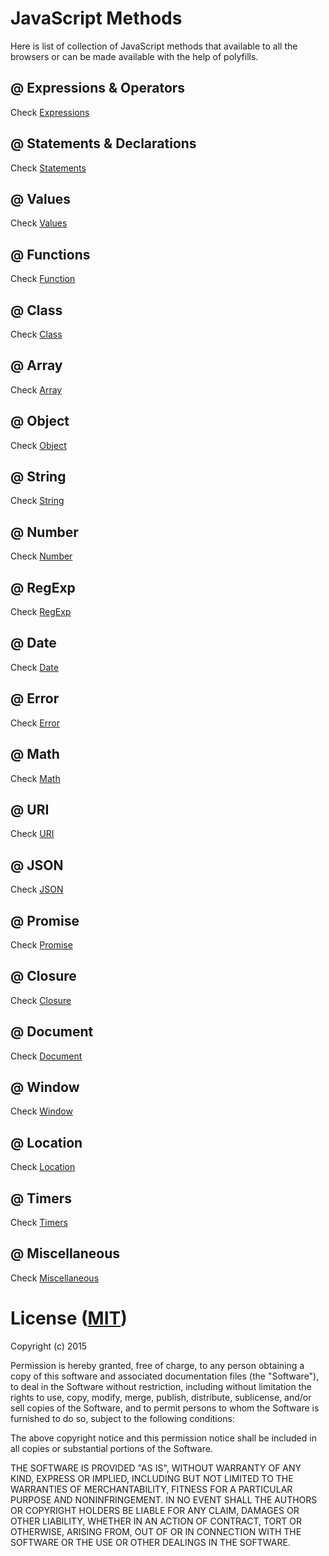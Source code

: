 # JavaScript Methods

Here is list of collection of JavaScript methods that available to all the browsers or can be made available with the help of polyfills.

## @ Expressions & Operators

Check [Expressions](Expressions.md)

## @ Statements & Declarations

Check [Statements](Statements.md)

## @ Values

Check [Values](Values.md)

## @ Functions

Check [Function](Function.md)

## @ Class

Check [Class](Class.md)

## @ Array

Check [Array](Array.md)

## @ Object

Check [Object](Object.md)

## @ String

Check [String](String.md)

## @ Number

Check [Number](Number.md)

## @ RegExp

Check [RegExp](RegExp.md)

## @ Date

Check [Date](Date.md)

## @ Error

Check [Error](Error.md)

## @ Math

Check [Math](Math.md)

## @ URI

Check [URI](URI.md)

## @ JSON

Check [JSON](JSON.md)

## @ Promise

Check [Promise](Promise.md)

## @ Closure

Check [Closure](Closure.md)

## @ Document

Check [Document](Document.md)

## @ Window

Check [Window](Window.md)

## @ Location

Check [Location](Location.md)

## @ Timers

Check [Timers](Timers.md)

## @ Miscellaneous

Check [Miscellaneous](Miscellaneous.md)

# License ([MIT](https://opensource.org/licenses/MIT))

Copyright (c) 2015

Permission is hereby granted, free of charge, to any person obtaining a copy of this software and associated documentation files (the "Software"), to deal in the Software without restriction, including without limitation the rights to use, copy, modify, merge, publish, distribute, sublicense, and/or sell copies of the Software, and to permit persons to whom the Software is furnished to do so, subject to the following conditions:

The above copyright notice and this permission notice shall be included in all copies or substantial portions of the Software.

THE SOFTWARE IS PROVIDED "AS IS", WITHOUT WARRANTY OF ANY KIND, EXPRESS OR IMPLIED, INCLUDING BUT NOT LIMITED TO THE WARRANTIES OF MERCHANTABILITY, FITNESS FOR A PARTICULAR PURPOSE AND NONINFRINGEMENT. IN NO EVENT SHALL THE AUTHORS OR COPYRIGHT HOLDERS BE LIABLE FOR ANY CLAIM, DAMAGES OR OTHER LIABILITY, WHETHER IN AN ACTION OF CONTRACT, TORT OR OTHERWISE, ARISING FROM, OUT OF OR IN CONNECTION WITH THE SOFTWARE OR THE USE OR OTHER DEALINGS IN THE SOFTWARE.
